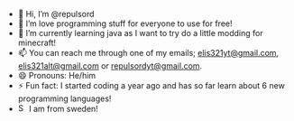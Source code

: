 - 👋 Hi, I’m @repulsord
- 👀 I’m love programming stuff for everyone to use for free!
- 🌱 I’m currently learning java as I want to try do a little modding for minecraft!
- 📫 You can reach me through one of my emails; elis321yt@gmail.com, elis321alt@gmail.com or repulsordyt@gmail.com.
- 😄 Pronouns: He/him
- ⚡ Fun fact: I started coding a year ago and has so far learn about 6 new programming languages!
- <img src="https://images.emojiterra.com/google/noto-emoji/unicode-16.0/color/svg/1f1f8-1f1ea.svg" alt="SE" style="width:15px; height:15px;">  I am from sweden!
